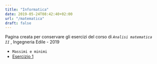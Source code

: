 ```yaml
---
title: "Informatica"
date: 2019-05-24T08:42:40+02:00
url: "/matematica"
draft: false
---
```


Pagina creata per conservare gli esercizi del corso di *`Analisi matematica II`* , Ingegneria Edile - 2019

* `Massimi e minimi`
* [Esercizio 1](/Max_Min1/)

